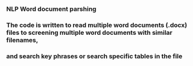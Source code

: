### NLP Word document parshing

### The code is written to read multiple word documents (.docx) files to screening multiple word documents with similar filenames, 
### and search key phrases or search specific tables in the file
